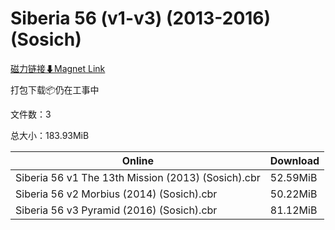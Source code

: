 # Siberia 56 (v1-v3) (2013-2016) (Sosich)

[磁力链接⬇Magnet Link](magnet:?xt=urn:btih:2fef883e83c320c64570893018525734abd1caae&dn=Siberia%2056%20%28v1-v3%29%20%282013-2016%29%20%28Sosich%29)

打包下载📦仍在工事中

文件数：3

总大小：183.93MiB

Online | Download
--- | ---
Siberia 56 v1 The 13th Mission (2013) (Sosich).cbr | 52.59MiB
Siberia 56 v2 Morbius (2014) (Sosich).cbr | 50.22MiB
Siberia 56 v3 Pyramid (2016) (Sosich).cbr | 81.12MiB